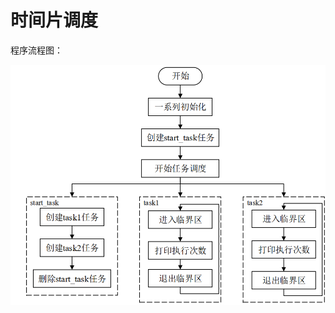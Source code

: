 # 时间片调度

程序流程图：

![屏幕截图 2025-08-13 191342.png](https://raw.githubusercontent.com/hazy1k/My-drawing-bed/main/2025/08/13-19-13-48-屏幕截图%202025-08-13%20191342.png)
